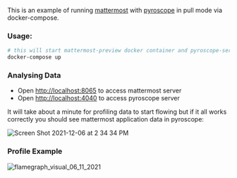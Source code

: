 This is an example of running [mattermost](https://github.com/mattermost/mattermost-server/) with [pyroscope](https://github.com/pyroscope-io/pyroscope/) in pull mode via docker-compose.

### Usage:
```bash
# this will start mattermost-preview docker container and pyroscope-server in pull mode
docker-compose up
```

### Analysing Data

* Open [http://localhost:8065](http://localhost:8065) to access mattermost server
* Open [http://localhost:4040](http://localhost:4040) to access pyroscope server

It will take about a minute for profiling data to start flowing but if it all works correctly you should see mattermost application data in pyroscope:

![Screen Shot 2021-12-06 at 2 34 34 PM](https://user-images.githubusercontent.com/662636/144933713-f080cc6c-a35d-45c4-bd7d-5ac556a107f2.png)


### Profile Example

![flamegraph_visual_06_11_2021](https://user-images.githubusercontent.com/662636/144938200-2c664712-9a86-45a4-a230-5276bac53201.png)
